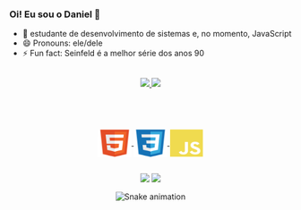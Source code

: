 ### Oi! Eu sou o Daniel 👋
- 🌱 estudante de desenvolvimento de sistemas e, no momento, JavaScript
- 😄 Pronouns: ele/dele
- ⚡ Fun fact: Seinfeld é a melhor série dos anos 90
##

<header class="chart">
  <a href="https://github.com/danielfragareisreadme ">
    <img height="180em" src="https://github-readme-stats.vercel.app/api?username=danielfragareis&show_icons=true&theme=algolia&include_all_commits=true&count_private=true"/>
  <img height="180em" src="https://github-readme-stats.vercel.app/api/top-langs/?username=danielfragareis&layout=compact&langs_count=16&theme=algolia"/>
</header>



<div style="display: inline_block" align="center"><br>
  <img align="center" alt="logo-HTML" height="50" width="60" src="https://raw.githubusercontent.com/devicons/devicon/master/icons/html5/html5-original.svg">
  <img align="center" alt="logo-CSS" height="50" width="60" src="https://raw.githubusercontent.com/devicons/devicon/master/icons/css3/css3-original.svg">
  <img align="center" alt="logo-Js" height="50" width="60" src="https://raw.githubusercontent.com/devicons/devicon/master/icons/javascript/javascript-plain.svg">

##
 
<div> 
  <a href = "mailto:danielfreis91@gmail.com"><img src="https://img.shields.io/badge/-Gmail-%23333?style=for-the-badge&logo=gmail&logoColor=white" target="_blank"></a>
  <a href="https://www.linkedin.com/in/daniel-fraga-63921325a" target="_blank"><img src="https://img.shields.io/badge/-LinkedIn-%230077B5?style=for-the-badge&logo=linkedin&logoColor=white" target="_blank"></a> 
</div>

<!-- O runworkflow deve ser feito manualmente toda a vez que se deseja atualizar o numero de repositórios que serão usados no snake  -->
 
 ![Snake animation](https://github.com/danielfragareis/danielfragareis/blob/output/github-contribution-grid-snake.svg)
 
 <!--
 
 
**danielfragareis/danielfragareis** is a ✨ _special_ ✨ repository because its `README.md` (this file) appears on your GitHub profile.

Here are some idea to get you started:

- 🔭 I’m currently working on ...
- 🌱 I’m currently learning ...
- 👯 I’m looking to collaborate on ...
- 🤔 I’m looking for help with ...
- 💬 Ask me about ...
- 📫 How to reach me: ...
- 😄 Pronouns: ...
- ⚡ Fun fact: ...
-->

